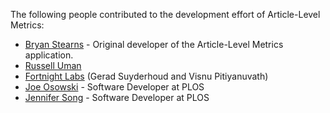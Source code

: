 The following people contributed to the development effort of Article-Level Metrics:

* [Bryan Stearns](http://www.linkedin.com/in/bryanstearns) - Original developer of the Article-Level Metrics application.
* [Russell Uman](http://www.linkedin.com/in/firebus)
* [Fortnight Labs](http://fortnightlabs.com/) (Gerad Suyderhoud and Visnu Pitiyanuvath)
* [Joe Osowski](http://www.plos.org/about/people/staff/) - Software Developer at PLOS
* [Jennifer Song](http://www.plos.org/about/people/staff/) - Software Developer at PLOS